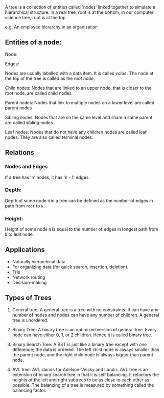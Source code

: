 A tree is a collection of entities called 'nodes' linked together to simulate a hierarchical structure. 
In a real tree, root is at the bottom; in our computer science tree, root is at the top.

e.g. An employee hierarchy in an organization
<!-- TODO add image of example-->

## Entities of a node:

<!-- TODO add image of tree with labels -->

Node: 

Edges: 

Nodes are usually labelled with a data item. It is called *value*. 
The node at the top of the tree is called as the *root node*. 

Child nodes: Nodes that are linked to an upper node, that is closer to the root node, are called child nodes. 

Parent nodes: Nodes that link to multiple nodes on a lower level are called parent nodes

Sibling nodes: Nodes that are on the same level and share a same parent are called sibling nodes

Leaf nodes: Nodes that do not have any children nodes are called leaf nodes. They are also called terminal nodes.

## Relations

### Nodes and Edges
If a tree has 'n' nodes, it has 'n - 1' edges.

### Depth: 
Depth of some node `N` in a tree can be defined as the number of edges in path from `root` to `N`. 

### Height:
Height of some node `N` is equal to the number of edges in longest path from `N` to leaf node.


## Applications
* Naturally hierarchical data
* For organizing data (for quick search, insertion, deletion).
* Trie
* Network routing
* Decision-making

## Types of Trees

1. General tree: A general tree is a tree with no constraints. It can have any number of nodes and nodes can have any number of children. A general tree is unordered.

2. Binary Tree: A binary tree is an optimized version of general tree. Every node can have either 0, 1, or 2 children. Hence it is called binary tree.

3. Binary Search Tree: A BST is just like a binary tree except with one difference; the data is ordered. The left child node is always smaller than the parent node, and the right child node is always bigger than parent node.

4. AVL tree: AVL stands for Adelson-Velsky and Landis. AVL tree is an extension of binary search tree in that it is self balancing. It refactors the heights of the left and right subtrees to be as close to each other as possible. The balancing of a tree is measured by something called the balancing factor. 